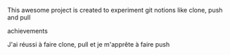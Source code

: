 This awesome project is created to experiment git notions like clone, push and pull

<section>achievements</section>
<p>J'ai réussi à faire clone, pull et je m'apprête à faire push<p>
